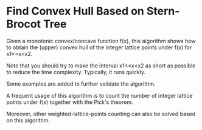 # Find Convex Hull Based on Stern-Brocot Tree
Given a monotonic convex/concave function f(x), this algorithm shows how to obtain the (upper) convex hull of the integer lattice points under f(x) for x1<=x<x2.

Note that you should try to make the interval x1<=x<x2 as short as possible to reduce the time complexity. Typically, it runs quickly.

Some examples are added to further validate the algorithm.

A frequent usage of this algorithm is to count the number of integer lattice points under f(x) together with the Pick's theorem.

Moreover, other weighted-lattice-points counting can also be solved based on this algorithm.
